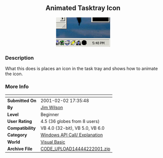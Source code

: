 ﻿<div align="center">

## Animated Tasktray Icon

<img src="PIC2001221915115351.gif">
</div>

### Description

What this does is places an icon in the task tray and shows how to animate the icon.
 
### More Info
 


<span>             |<span>
---                |---
**Submitted On**   |2001-02-02 17:35:48
**By**             |[Jim Wilson](https://github.com/Planet-Source-Code/PSCIndex/blob/master/ByAuthor/jim-wilson.md)
**Level**          |Beginner
**User Rating**    |4.5 (36 globes from 8 users)
**Compatibility**  |VB 4\.0 \(32\-bit\), VB 5\.0, VB 6\.0
**Category**       |[Windows API Call/ Explanation](https://github.com/Planet-Source-Code/PSCIndex/blob/master/ByCategory/windows-api-call-explanation__1-39.md)
**World**          |[Visual Basic](https://github.com/Planet-Source-Code/PSCIndex/blob/master/ByWorld/visual-basic.md)
**Archive File**   |[CODE\_UPLOAD14444222001\.zip](https://github.com/Planet-Source-Code/jim-wilson-animated-tasktray-icon__1-14946/archive/master.zip)









